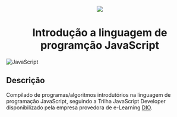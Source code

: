 <p align="center">
  <img src="https://raw.githubusercontent.com/abrahamcalf/programming-languages-logos/master/src/javascript/javascript_256x256.png">
  <h1 align="center">Introdução a linguagem de programção JavaScript</h1>
</p>

![JavaScript](https://img.shields.io/badge/javascript-%23323330.svg?style=for-the-badge&logo=javascript&logoColor=%23F7DF1E)

## Descrição

Compilado de programas/algoritmos introdutórios na linguagem de programação JavaScript, seguindo a Trilha JavaScript Developer disponibilizado pela empresa provedora de e-Learning [DIO](https://web.dio.me/home).
